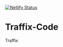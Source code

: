 [![Netlify Status](https://api.netlify.com/api/v1/badges/11de21f1-7d25-42e6-808a-ed997ffd8ca9/deploy-status)](https://app.netlify.com/sites/traffixaispace/deploys)

# Traffix-Code
Traffix
